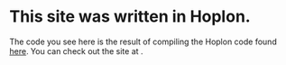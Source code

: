 # This site was written in Hoplon.
The code you see here is the result of compiling the Hoplon code found [here](http://github.com/amniskin/source-for-website). You can check out the site at [](http://aaron.niskin.org).
